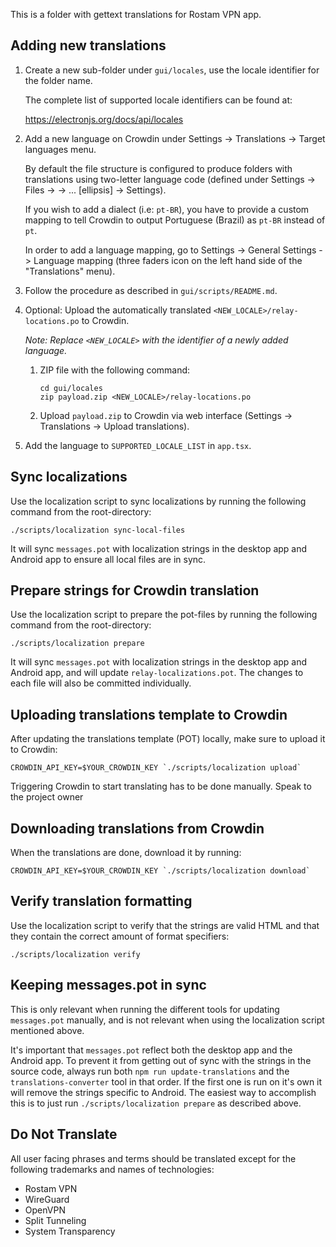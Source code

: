 This is a folder with gettext translations for Rostam VPN app.

## Adding new translations

1. Create a new sub-folder under `gui/locales`, use the locale identifier for the folder name.
   
   The complete list of supported locale identifiers can be found at:
   
   https://electronjs.org/docs/api/locales

1. Add a new language on Crowdin under Settings -> Translations -> Target languages menu. 
   
   By default the file structure is configured to produce folders with translations using two-letter
   language code (defined under Settings -> Files -> <FILE> -> ... [ellipsis] -> Settings). 
  
   If you wish to add a dialect (i.e: `pt-BR`), you have to provide a custom mapping 
   to tell Crowdin to output Portuguese (Brazil) as `pt-BR` instead of `pt`.
   
   In order to add a language mapping, go to Settings -> General Settings -> Language mapping 
   (three faders icon on the left hand side of the "Translations" menu).

1. Follow the procedure as described in `gui/scripts/README.md`.

1. Optional: Upload the automatically translated `<NEW_LOCALE>/relay-locations.po` to 
   Crowdin. 
   
   *Note: Replace `<NEW_LOCALE>` with the identifier of a newly added language.*
   
   1. ZIP file with the following command:
   
      ```
      cd gui/locales
      zip payload.zip <NEW_LOCALE>/relay-locations.po
      ```
   
   1. Upload `payload.zip` to Crowdin via web interface (Settings -> Translations -> Upload 
      translations).

1. Add the language to `SUPPORTED_LOCALE_LIST` in `app.tsx`.

## Sync localizations

Use the localization script to sync localizations by running the following command from the
root-directory:
```
./scripts/localization sync-local-files
```

It will sync `messages.pot` with localization strings in the desktop app and Android app to ensure
all local files are in sync.

## Prepare strings for Crowdin translation

Use the localization script to prepare the pot-files by running the following command from the
root-directory:
```
./scripts/localization prepare
```

It will sync `messages.pot` with localization strings in the desktop app and Android app, and will
update `relay-localizations.pot`. The changes to each file will also be committed individually.

## Uploading translations template to Crowdin

After updating the translations template (POT) locally, make sure to upload it to Crowdin:
```
CROWDIN_API_KEY=$YOUR_CROWDIN_KEY `./scripts/localization upload`
```

Triggering Crowdin to start translating has to be done manually. Speak to the project owner

## Downloading translations from Crowdin

When the translations are done, download it by running:
```
CROWDIN_API_KEY=$YOUR_CROWDIN_KEY `./scripts/localization download`
```

## Verify translation formatting

Use the localization script to verify that the strings are valid HTML and that they contain the
correct amount of format specifiers:
```
./scripts/localization verify
```

## Keeping messages.pot in sync

This is only relevant when running the different tools for updating `messages.pot` manually, and
is not relevant when using the localization script mentioned above.

It's important that `messages.pot` reflect both the desktop app and the Android app. To prevent it
from getting out of sync with the strings in the source code, always run both
`npm run update-translations` and the `translations-converter` tool in that order. If the first one
is run on it's own it will remove the strings specific to Android. The easiest way to accomplish
this is to just run `./scripts/localization prepare` as described above.

## Do Not Translate

All user facing phrases and terms should be translated except for the following trademarks and
names of technologies:
* Rostam VPN
* WireGuard
* OpenVPN
* Split Tunneling
* System Transparency
